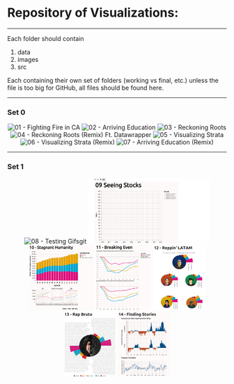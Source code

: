 # Repository of Visualizations:
***
Each folder should contain
1. data
2. images
3. src

Each containing their own set of folders (working vs final, etc.) unless the file is too big for GitHub, all files should be found here. 

***

  <h3> Set 0 </h3>
<p align="center">
  <img src="01 - Firefighters in CA/images/ 01 Fighting Fire in California.png"  height="150" title="01 - Fighting Fire in CA">
  <img src="02 - Recent Arrivals Education in CA/images/final/ 02 Arriving Education.png"  height="150" title="02 - Arriving Education">
  <img src="03 - Afromexicans map/images/final/ 03 - Reckoning Roots.png"  height="150" title="03 - Reckoning Roots">
  <img src="04 - Afro-Mexicans (Remix) Ft. Datawrapper/images/ 04 Afro-Mexicans (Remix) Ft. Datawrapper.png"  height="150" title="04 - Reckoning Roots (Remix) Ft. Datawrapper">
  <img src="05 - Visualizing Strata/images/ 05 - Visualizing Strata.png" height="150" title="05 - Visualizing Strata">
  <img src="06 - Visualizing Strata (Remix)/images/final/ 06 Visualizing Strata (Remix).PNG"  height="150" title="06 - Visualizing Strata (Remix)">
  <img src="07 - Arriving Education (Remix)/images/final/ 07 Arriving Education (Remix).png" height="150" title="07 - Arriving Education (Remix)">
</p>

***

  <h3> Set 1 </h3>
<p align="center">
  <img src="08 - Testing Gifs/images/ 08 Testing Gifs.gif"  height="150" title="08 - Testing Gifsgit">
  <img src="09 - Seeing Stocks/images/09 Seeing Stocks.gif"  height="150" title="09 - Seeing Stocks">
  <img src="10 - Declining Humanity/images/10_Stagnant_Humanity.png"  height="150" title="10 - Stagnant Humanity">
  <img src="11 - Breaking Even/images/11 - Breaking Even.png"  height="150" title="11 - Breaking Even">
  <img src="12 - Rappin' LATAM/images/final/12 - Reppin' LATAM.png"  height="150" title="12 - Reppin' LATAM">
  <img src="13 - Rap Bruto/images/final/13_Rap_Bruto.png"  height="150" title="13 - Rap Bruto">
  <img src="14 - Finding Stories/images/final/14_-_Finding_Stories.png" height="150", title="14 - Finding Stories">
</p>
